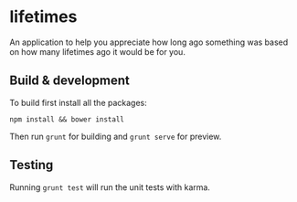 # lifetimes

An application to help you appreciate how long ago something was based on how
many lifetimes ago it would be for you.

## Build & development

To build first install all the packages:

    npm install && bower install

Then run `grunt` for building and `grunt serve` for preview.

## Testing

Running `grunt test` will run the unit tests with karma.
